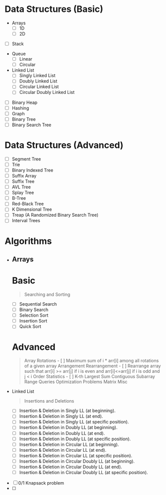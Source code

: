 # Data Structures (Basic)
- Arrays
  - [ ] 1D
  - [ ] 2D
- [ ] Stack
- Queue
  - [ ] Linear 
  - [ ] Circular
- Linked List  
  - [ ] Singly Linked List
  - [ ] Doubly Linked List
  - [ ] Circular Linked List
  - [ ] Circular Doubly Linked List
- [ ] Binary Heap
- [ ] Hashing
- [ ] Graph
- [ ] Binary Tree
- [ ] Binary Search Tree
# Data Structures (Advanced)
- [ ] Segment Tree
- [ ] Trie
- [ ] Binary Indexed Tree
- [ ] Suffix Array
- [ ] Suffix Tree
- [ ] AVL Tree
- [ ] Splay Tree
- [ ] B-Tree
- [ ] Red-Black Tree
- [ ] K Dimensional Tree
- [ ] Treap (A Randomized Binary Search Tree)
- [ ] Interval Trees
# Algorithms
- <h2>Arrays</h2>

  # Basic
  
  > Searching and Sorting
    - [ ] Sequential Search
    - [ ] Binary Search
    - [ ] Selection Sort
    - [ ] Insertion Sort
    - [ ] Quick Sort
  # Advanced
    > Array Rotations
      - [ ] Maximum sum of i * arr[i] among all rotations of a given array
    > Arrangement Rearrangement
      - [ ] Rearrange array such that arr[i] >= arr[j] if i is even and arr[i]<=arr[j] if i is odd and j < i
    > Order Statistics
      - [ ] K-th Largest Sum Contiguous Subarray
    > Range Queries
    > Optimization Problems
    > Matrix
    > Misc
    
- Linked List
  > Insertions and Deletions
    - [ ] Insertion & Deletion in Singly LL (at beginning).
    - [ ] Insertion & Deletion in Singly LL (at end).
    - [ ] Insertion & Deletion in Singly LL (at specific position).
    - [ ] Insertion & Deletion in Doubly LL (at beginning).
    - [ ] Insertion & Deletion in Doubly LL (at end).
    - [ ] Insertion & Deletion in Doubly LL (at specific position).
    - [ ] Insertion & Deletion in Circular LL (at beginning).
    - [ ] Insertion & Deletion in Circular LL (at end).
    - [ ] Insertion & Deletion in Circular LL (at specific position).
    - [ ] Insertion & Deletion in Circular Doubly LL (at beginning).
    - [ ] Insertion & Deletion in Circular Doubly LL (at end).
    - [ ] Insertion & Deletion in Circular Doubly LL (at specific position).
    
- [ ] 0/1 Knapsack problem
- [ ] 
